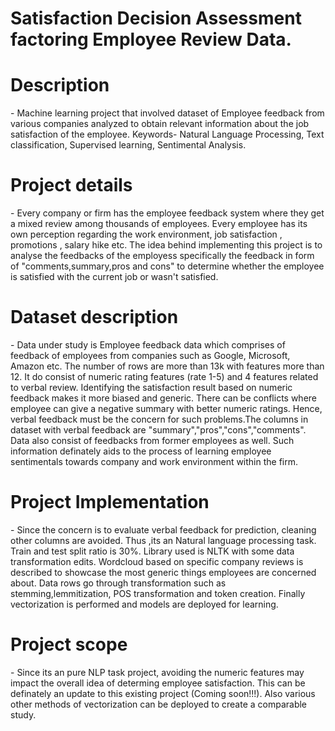 <h1> <b>Satisfaction Decision Assessment factoring Employee Review Data.</h1></b>

<h1><b>Description</h1></b>- Machine learning project that involved dataset of Employee feedback from various companies analyzed to obtain relevant information about the job satisfaction of the employee. Keywords- Natural Language Processing, Text classification, Supervised learning, Sentimental Analysis.

<h1><b>Project details</h1></b> - Every company or firm has the employee feedback system where they get a mixed review among thousands of employees. Every employee has its own perception regarding the work environment, job satisfaction , promotions , salary hike etc. The idea behind implementing this project is to analyse the feedbacks of the employess specifically the feedback in form of "comments,summary,pros and cons" to determine whether the employee is satisfied with the current job or wasn't satisfied.

<h1><b>Dataset description </h1></b>- Data under study is Employee feedback data which comprises of feedback of employees from companies such as Google, Microsoft, Amazon etc. The number of rows are more than 13k with features more than 12. It do consist of numeric rating features (rate 1-5) and 4 features related to verbal review. Identifying the satisfaction result based on numeric feedback makes it more biased and generic. There can be conflicts where employee can give a negative summary with better numeric ratings. Hence, verbal feedback must be the concern for such problems.The columns in dataset with verbal feedback are "summary","pros","cons","comments". Data also consist of feedbacks from former employees as well. Such information definately aids to the process of learning employee sentimentals towards company and work environment within the firm.
                     
<h1><b>Project Implementation</h1></b> - Since the concern is to evaluate verbal feedback for prediction, cleaning other columns are avoided. Thus ,its an Natural language processing task. Train and test split ratio is 30%. Library used is NLTK with some data transformation edits. Wordcloud based on specific company reviews is described to showcase the most generic things employees are concerned about. Data rows go through transformation such as stemming,lemmitization, POS transformation and token creation. Finally vectorization is performed and models are deployed for learning. 

<h1><b>Project scope</h1></b>- Since its an pure NLP task project, avoiding the numeric features may impact the overall idea of determing employee satisfaction. This can be definately an update to this existing project (Coming soon!!!). Also various other methods of vectorization can be deployed to create a comparable study. 


